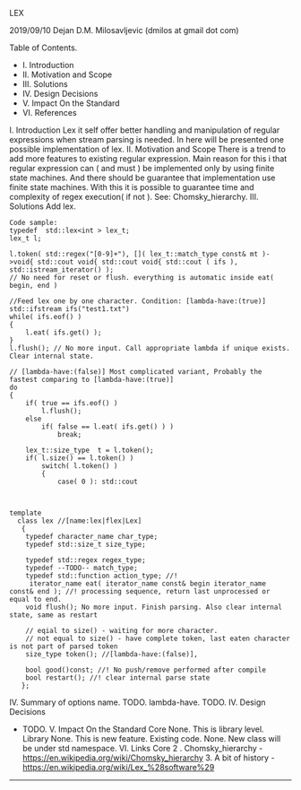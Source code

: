 LEX

2019/09/10
Dejan D.M. Milosavljevic
(dmilos at gmail dot com)

Table of Contents.
  * I. Introduction
  * II. Motivation and Scope
  * III. Solutions
  * IV. Design Decisions
  * V. Impact On the Standard
  * VI. References

I. Introduction
Lex it self offer better handling and manipulation of regular expressions when stream parsing is needed. In here will be presented one possible implementation of lex.
II. Motivation and Scope
There is a trend to add more features to existing regular expression.
Main reason for this i that regular expression can ( and must ) be implemented only by using finite state machines.
And there should be guarantee that implementation use finite state machines.
With this it is possible to guarantee time and complexity of regex execution( if not ).
See: Chomsky_hierarchy.
III. Solutions
Add lex.

    Code sample:
    typedef  std::lex<int > lex_t;
    lex_t l;

    l.token( std::regex("[0-9]+"), []( lex_t::match_type const& mt )->void{ std::cout void{ std::cout void{ std::cout ( ifs ), std::istream_iterator() );
    // No need for reset or flush. everything is automatic inside eat( begin, end )

    //Feed lex one by one character. Condition: [lambda-have:(true)]
    std::ifstream ifs("test1.txt")
    while( ifs.eof() )
    {
        l.eat( ifs.get() );
    }
    l.flush(); // No more input. Call appropriate lambda if unique exists. Clear internal state.

    // [lambda-have:(false)] Most complicated variant, Probably the fastest comparing to [lambda-have:(true)]
    do
    {
        if( true == ifs.eof() )
            l.flush();
        else
            if( false == l.eat( ifs.get() ) )
                break;

        lex_t::size_type  t = l.token();
        if( l.size() == l.token() )
            switch( l.token() )
            {
                case( 0 ): std::cout



    template
      class lex //[name:lex|flex|Lex]
       {
        typedef character_name char_type;
        typedef std::size_t size_type;

        typedef std::regex regex_type;
        typedef --TODO-- match_type;
        typedef std::function action_type; //!
         iterator_name eat( iterator_name const& begin iterator_name const& end ); //! processing sequence, return last unprocessed or equal to end.
        void flush(); No more input. Finish parsing. Also clear internal state, same as restart

        // eqial to size() - waiting for more character.
        // not equal to size() - have complete token, last eaten character is not part of parsed token
        size_type token(); //[lambda-have:(false)],

        bool good()const; //! No push/remove performed after compile
        bool restart(); //! clear internal parse state
       };

IV. Summary of options
name.
TODO.
lambda-have.
TODO.
IV. Design Decisions
  * TODO.
V. Impact On the Standard
Core
None. This is library level.
Library
None. This is new feature.
Existing code.
None. New class will be under std namespace.
VI. Links
Core
2 . Chomsky_hierarchy - https://en.wikipedia.org/wiki/Chomsky_hierarchy 3. A bit of history - https://en.wikipedia.org/wiki/Lex_%28software%29
------------------------------------
